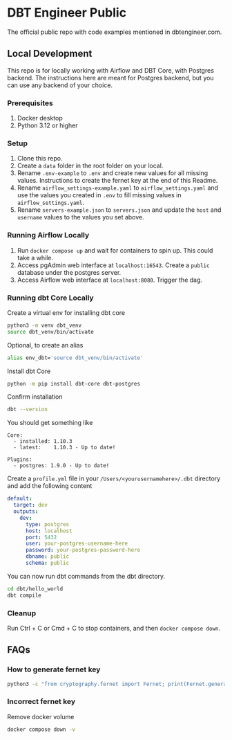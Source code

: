 # DBT Engineer Public

The official public repo with code examples mentioned in dbtengineer.com. 

## Local Development

This repo is for locally working with Airflow and DBT Core, with Postgres backend. The instructions here are meant for Postgres backend, but you can use any backend of your choice. 

### Prerequisites

1. Docker desktop
2. Python 3.12 or higher

### Setup

1. Clone this repo. 
2. Create a `data` folder in the root folder on your local. 
3. Rename `.env-example` to `.env` and create new values for all missing values. Instructions to create the fernet key at the end of this Readme. 
4. Rename `airflow_settings-example.yaml` to `airflow_settings.yaml` and  use the values you created in `.env` to fill missing values in `airflow_settings.yaml`.
5. Rename `servers-example.json` to `servers.json` and update the `host` and `username` values to the values you set above. 

### Running Airflow Locally

1. Run `docker compose up` and wait for containers to spin up. This could take a while. 
2. Access pgAdmin web interface at `localhost:16543`. Create a `public` database under the postgres server. 
3. Access Airflow web interface at `localhost:8080`. Trigger the dag. 

### Running dbt Core Locally

Create a virtual env for installing dbt core

```sh
python3 -m venv dbt_venv
source dbt_venv/bin/activate
```

Optional, to create an alias

```sh
alias env_dbt='source dbt_venv/bin/activate'
```

Install dbt Core

```sh
python -m pip install dbt-core dbt-postgres
```

Confirm installation

```sh
dbt --version
```

You should get something like

```
Core:
  - installed: 1.10.3
  - latest:    1.10.3 - Up to date!

Plugins:
  - postgres: 1.9.0 - Up to date!
```

Create a `profile.yml` file in your `/Users/<yourusernamehere>/.dbt` directory and add the following content

```yaml
default:
  target: dev
  outputs:
    dev:
      type: postgres
      host: localhost
      port: 5432
      user: your-postgres-username-here
      password: your-postgres-password-here
      dbname: public
      schema: public
```

You can now run dbt commands from the dbt directory. 

```sh
cd dbt/hello_world
dbt compile
```

### Cleanup

Run Ctrl + C or Cmd + C to stop containers, and then `docker compose down`. 

## FAQs

### How to generate fernet key

```sh
python3 -c "from cryptography.fernet import Fernet; print(Fernet.generate_key().decode())"
```

### Incorrect fernet key

Remove docker volume

```sh
docker compose down -v
```